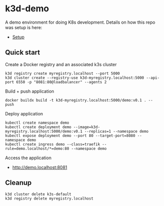 # k3d-demo

A demo environment for doing K8s development. Details on how this repo was setup is here:

* [Setup](docs/setup.md)

## Quick start

Create a Docker registry and an associated k3s cluster

```
k3d registry create myregistry.localhost --port 5000
k3d cluster create --registry-use k3d-myregistry.localhost:5000 --api-port 6550 -p "8081:80@loadbalancer" --agents 2
```

Build + push application

```
docker buildx build -t k3d-myregistry.localhost:5000/demo:v0.1 . --push
```

Deploy application

```
kubectl create namespace demo
kubectl create deployment demo --image=k3d-myregistry.localhost:5000/demo:v0.1 --replicas=1 --namespace demo
kubectl expose deployment demo --port 80 --target-port=8080 --namespace demo
kubectl create ingress demo --class=traefik --rule=demo.localhost/*=demo:80 --namespace demo
```

Access the application

* http://demo.localhost:8081

## Cleanup

```
k3d cluster delete k3s-default
k3d registry delete myregistry.localhost
```
